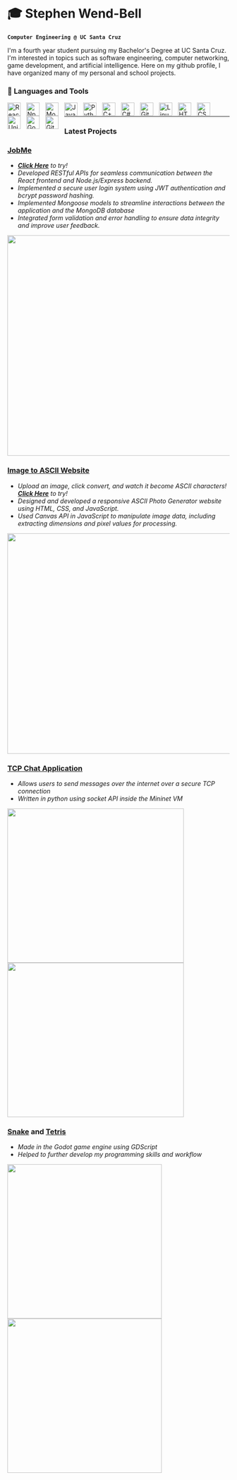 # 🎓 Stephen Wend-Bell

**`Computer Engineering @ UC Santa Cruz`**

I'm a fourth year student pursuing my Bachelor's Degree at UC Santa Cruz. I'm interested in topics such as software engineering, computer networking, game development, and artificial intelligence.
Here on my github profile, I have organized many of my personal and school projects.

### 🧰 Languages and Tools

<img align="left" alt="React" width="30px" style="padding-right:10px;" src="https://cdn.jsdelivr.net/gh/devicons/devicon@latest/icons/react/react-original.svg" />
<img align="left" alt="Npm" width="30px" style="padding-right:10px;" src="https://cdn.jsdelivr.net/gh/devicons/devicon@latest/icons/npm/npm-original-wordmark.svg" />
<img align="left" alt="MongoDB" width="30px" style="padding-right:10px;" src="https://cdn.jsdelivr.net/gh/devicons/devicon@latest/icons/mongodb/mongodb-original-wordmark.svg" />
<img align="left" alt="JavaScript" width="30px" style="padding-right:10px;" src="https://cdn.jsdelivr.net/gh/devicons/devicon/icons/javascript/javascript-plain.svg" />
<img align="left" alt="Python" width="30px" style="padding-right:10px;" src="https://cdn.jsdelivr.net/gh/devicons/devicon/icons/python/python-plain.svg" />
<img align="left" alt="C++" width="30px" style="padding-right:10px;" src="https://cdn.jsdelivr.net/gh/devicons/devicon@latest/icons/cplusplus/cplusplus-original.svg" />
<img align="left" alt="C#" width="30px" style="padding-right:10px;" src="https://cdn.jsdelivr.net/gh/devicons/devicon@latest/icons/csharp/csharp-original.svg" />
<img align="left" alt="Git" width="30px" style="padding-right:10px;" src="https://cdn.jsdelivr.net/gh/devicons/devicon/icons/git/git-original.svg" />
<img align="left" alt="Linux" width="30px" style="padding-right:10px;" src="https://cdn.jsdelivr.net/gh/devicons/devicon/icons/linux/linux-original.svg" />
<img align="left" alt="HTML" width="30px" style="padding-right:10px;" src="https://cdn.jsdelivr.net/gh/devicons/devicon@latest/icons/html5/html5-original.svg" />
<img align="left" alt="CSS" width="30px" style="padding-right:10px;" src="https://cdn.jsdelivr.net/gh/devicons/devicon@latest/icons/css3/css3-original.svg" />
<img align="left" alt="Unity" width="30px" style="padding-right:10px;" src="https://cdn.jsdelivr.net/gh/devicons/devicon@latest/icons/unity/unity-original.svg" />
<img align="left" alt="Godot" width="30px" style="padding-right:10px;" src="https://cdn.jsdelivr.net/gh/devicons/devicon@latest/icons/godot/godot-original.svg" />
<img align="left" alt="GitHub" width="30px" style="padding-right:10px;" src="https://cdn.jsdelivr.net/gh/devicons/devicon/icons/github/github-original.svg" />          
<br />

---
### Latest Projects

### [JobMe][JobMe_repo_link] 
* *<strong>[Click Here][web_link]</strong> to try!*
* *Developed RESTful APIs for seamless communication between the React frontend and Node.js/Express backend.*
* *Implemented a secure user login system using JWT authentication and bcrypt password hashing.*
* *Implemented Mongoose models to streamline interactions between the application and the MongoDB database*
* *Integrated form validation and error handling to ensure data integrity and improve user feedback.*
  
 <img src="https://github.com/user-attachments/assets/1af6f747-0243-40d5-a8f4-7dfffefe9521" width="800" height="500" />

### [Image to ASCII Website][ascii_link]
* *Upload an image, click convert, and watch it become ASCII characters! <strong>[Click Here][web_link]</strong> to try!*
* *Designed and developed a responsive ASCII Photo Generator website using HTML, CSS, and JavaScript.*
* *Used Canvas API in JavaScript to manipulate image data, including extracting dimensions and pixel values for processing.*
  
<img src="https://github.com/user-attachments/assets/098355af-36db-40fc-bb8d-848010f55702" width="800" height="500"/>

### [TCP Chat Application][tcp_link]
* *Allows users to send messages over the internet over a secure TCP connection*
* *Written in python using socket API inside the Mininet VM*

<img src="https://github.com/user-attachments/assets/19f547f4-9df0-468e-8571-252f748853f8" width="400" height="350">
<img src="https://github.com/user-attachments/assets/18f6ea9a-ec2c-4b59-886a-141529ff29af" width="400" height="350">

### [Snake][snake_link] and [Tetris][tetris_link]
* *Made in the Godot game engine using GDScript*
* *Helped to further develop my programming skills and workflow*


<img src="https://github.com/user-attachments/assets/52049024-f8b9-4d2e-b309-346b32bb3bf2" width="350" height="350">
<img src="https://github.com/user-attachments/assets/4af98dcf-38c7-4442-ae40-58cda5a8ad55" width="350" height="350">

[tcp_link]: https://github.com/Stephenwb1/TCP-Chat-Application
[snake_link]: https://github.com/Stephenwb1/Snake-June-2024
[tetris_link]: https://github.com/Stephenwb1/Tetris-June-2024
[ascii_link]: https://github.com/Stephenwb1/Stephenwb1.github.io
[web_link]: https://stephenwb1.github.io/index.html
[JobMe_repo_link]: https://github.com/Stephenwb1/Application-Tracker
[JobMe_link]: https://frontend-6e0p.onrender.com
